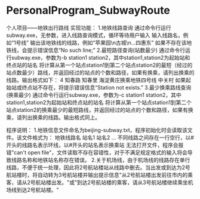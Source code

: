 # PersonalProgram_SubwayRoute
个人项目——地铁出行路线
实现功能：
1.地铁线路查询
通过命令行运行subway.exe，无参数，进入线路查询模式，循环等待用户输入
输入线路名，例如“1号线”
输出该地铁线的线路，例如“苹果园\n古城\n...四惠东”
如果不存在该地铁线，会提示错误信息“No such line;”
2.最短路径查询(站数最少)
通过命令行运行subway.exe，参数为-b station1 station2，其中station1,station2为起始站和终点站的站名
将计算从第一个站点station1到第二个站点station2的最短（经过的站点数最少）路线，并返回经过的站点的个数和路径，如果有换乘，请列出换乘的线路。输出格式如下：
4
知春路
知春里
海淀黄庄换乘地铁四号线
中关村
如果起始站或终点站不存在，将提示错误信息“Station not exists.”
3.最少换乘路线查询(换乘最少)
通过命令行运行subway.exe，参数为-c station1 station2，其中station1,station2为起始站和终点站的站名
将计算从第一个站点station1到第二个站点station2的换乘最少的最短路线，并返回经过的站点的个数和路径，如果有换乘，请列出换乘的线路。输出格式同上。

程序说明：
1.地铁信息文件命名为beijing-subway.txt，程序初始化时会读取该文件。该文件格式为：
地铁线路名
站名1
站名2
...
不同线路之间存在一行空行，以#开头的线路名表示环线，以#开头的站名表示换乘站
无法打开文件，程序会报错"can't open file"，文件读取不存在容错性，对于不满足规定格式的输入将会导致线路名称和地铁站名称存在错误。
2.关于机场线，由于机场线的线路存在单行线路，不便于统一处理，因此将2号航站楼站从线路中删去。当出发或到达为2号航站楼时，将自动转为3号航站楼并输出提示信息"从2号航站楼出发前往市内的乘客，请从2号航站楼出发。"或"到达2号航站楼的乘客，请从3号航站楼继续乘坐机场线到达2号航站楼。"
